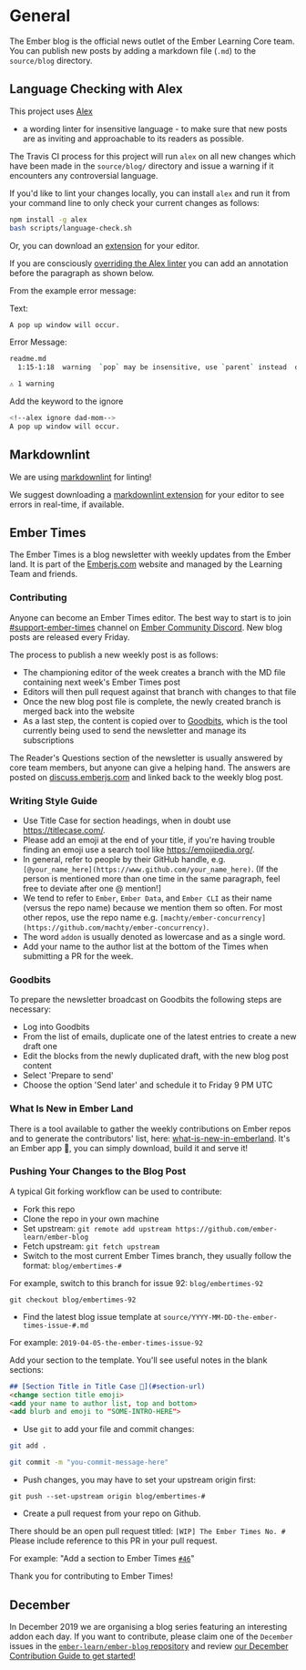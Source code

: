 # General

The Ember blog is the official news outlet of the Ember Learning Core team. You can publish new posts by adding a markdown file (`.md`) to the `source/blog` directory.

## Language Checking with Alex

This project uses [Alex](https://github.com/wooorm/alex)

- a wording linter for insensitive language - to make sure that new posts are as inviting and approachable to its readers as possible.

The Travis CI process for this project will run `alex` on all new changes which have been made
in the `source/blog/` directory and issue a warning if it encounters any controversial language.

If you'd like to lint your changes locally, you can install `alex` and run it from your command line
to only check your current changes as follows:

```bash
npm install -g alex
bash scripts/language-check.sh
```

Or, you can download an [extension](https://github.com/get-alex/alex#integrations) for your editor.

If you are consciously [overriding the Alex linter](https://github.com/get-alex/alex#control) you can add an annotation before the paragraph as shown below.

From the example error message:

Text:

```bash
A pop up window will occur.
```

Error Message:

```bash
readme.md
  1:15-1:18  warning  `pop` may be insensitive, use `parent` instead  dad-mom  retext-equality

⚠ 1 warning
```

Add the keyword to the ignore

```bash
<!--alex ignore dad-mom-->
A pop up window will occur.
```

## Markdownlint

We are using [markdownlint](https://github.com/DavidAnson/markdownlint) for linting!

We suggest downloading a [markdownlint extension](https://github.com/DavidAnson/markdownlint#related) for your editor to see errors in real-time, if available.

## Ember Times

The Ember Times is a blog newsletter with weekly updates from the Ember land.
It is part of the [Emberjs.com](https://emberjs.com/) website and managed by the Learning Team and friends.

### Contributing

Anyone can become an Ember Times editor. The best way to start is to join [#support-ember-times](https://discordapp.com/channels/480462759797063690/485450546887786506) channel on [Ember Community Discord](https://discordapp.com/invite/zT3asNS). New blog posts are released every Friday.

The process to publish a new weekly post is as follows:

- The championing editor of the week creates a branch with the MD file containing next week's Ember Times post
- Editors will then pull request against that branch with changes to that file
- Once the new blog post file is complete, the newly created branch is merged back into the website
- As a last step, the content is copied over to [Goodbits](https://the-emberjs-times.ongoodbits.com/), which is the tool currently being used to send the newsletter and manage its subscriptions

The Reader's Questions section of the newsletter is usually answered by core team members, but anyone can give a helping hand.
The answers are posted on [discuss.emberjs.com](https://discuss.emberjs.com/) and linked back to the weekly blog post.

### Writing Style Guide

- Use Title Case for section headings, when in doubt use https://titlecase.com/.
- Please add an emoji at the end of your title, if you're having trouble finding an emoji use a search tool like https://emojipedia.org/.
- In general, refer to people by their GitHub handle, e.g. `[@your_name_here](https://www.github.com/your_name_here)`. (If the person is mentioned more than one time in the same paragraph, feel free to deviate after one @ mention!]
- We tend to refer to `Ember`, `Ember Data`, and `Ember CLI` as their name (versus the repo name) because we mention them so often. For most other repos, use the repo name e.g. `[machty/ember-concurrency](https://github.com/machty/ember-concurrency)`.
- The word `addon` is usually denoted as lowercase and as a single word.
- Add your name to the author list at the bottom of the Times when submitting a PR for the week.

### Goodbits

To prepare the newsletter broadcast on Goodbits the following steps are necessary:

- Log into Goodbits
- From the list of emails, duplicate one of the latest entries to create a new draft one
- Edit the blocks from the newly duplicated draft, with the new blog post content
- Select 'Prepare to send'
- Choose the option 'Send later' and schedule it to Friday 9 PM UTC

### What Is New in Ember Land

There is a tool available to gather the weekly contributions on Ember repos and to generate the contributors' list, here: [what-is-new-in-emberland](https://github.com/jessica-jordan/whats-new-in-emberland). It's an Ember app 🐹, you can simply download, build it and serve it!

### Pushing Your Changes to the Blog Post

A typical Git forking workflow can be used to contribute:

- Fork this repo
- Clone the repo in your own machine
- Set upstream: `git remote add upstream https://github.com/ember-learn/ember-blog`
- Fetch upstream: `git fetch upstream`
- Switch to the most current Ember Times branch, they usually follow the format: `blog/embertimes-#`

For example, switch to this branch for issue 92: `blog/embertimes-92`

`git checkout blog/embertimes-92`

- Find the latest blog issue template at `source/YYYY-MM-DD-the-ember-times-issue-#.md`

For example: `2019-04-05-the-ember-times-issue-92`

Add your section to the template. You'll see useful notes in the blank sections:

```md
## [Section Title in Title Case 🐹](#section-url)
<change section title emoji>
<add your name to author list, top and bottom>
<add blurb and emoji to "SOME-INTRO-HERE">
```

- Use `git` to add your file and commit changes:

```bash
git add .

git commit -m "you-commit-message-here"
```

- Push changes, you may have to set your upstream origin first:

`git push --set-upstream origin blog/embertimes-#`

- Create a pull request from your repo on Github.

There should be an open pull request titled: `[WIP] The Ember Times No. #` Please include reference to this PR in your pull request.

For example: "Add a section to Ember Times [`#46`](https://github.com/ember-learn/ember-blog/pull/46)"

Thank you for contributing to Ember Times!

## December

In December 2019 we are organising a blog series featuring an interesting addon each day. If you want to contribute, please claim one of the `December` issues in the [`ember-learn/ember-blog` repository](https://github.com/ember-learn/ember-blog/issues?q=is%3Aissue+is%3Aopen+december) and review [our December Contribution Guide to get started!](https://github.com/ember-learn/ember-blog/blob/master/source/december-2019-blog-series-template.md)
